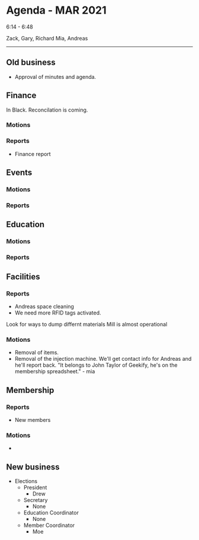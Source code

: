 # Agenda  - MAR 2021

6:14 - 6:48

Zack, Gary, Richard
Mia, Andreas


---

## Old business
* Approval of minutes and agenda. 
 
## Finance

In Black.
Reconcilation is coming.
 
### Motions

### Reports

* Finance report

## Events
 
### Motions
 
### Reports
 
## Education
 
### Motions
 
### Reports
 
## Facilities

### Reports

* Andreas space cleaning
* We need more RFID tags activated.

Look for ways to dump differnt materials
Mill is almost operational 

### Motions

* Removal of items.
* Removal of the injection machine.
We'll get contact info for Andreas and he'll report back. 
"It belongs to John Taylor of Geekify, he's on the membership spreadsheet." - mia

## Membership
 
### Reports

* New members

### Motions

* 

## New business

* Elections
    * President
        * Drew
    * Secretary
        *  None
    * Education Coordinator
        *  None
    * Member Coordinator
        * Moe
